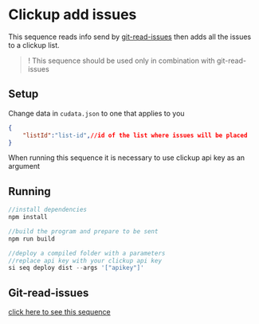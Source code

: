 # Clickup add issues

This sequence reads info send by [git-read-issues]() then adds all the issues to a clickup list.

> ! This sequence should be used only in combination with git-read-issues

## Setup

Change data in `cudata.json` to one that applies to you

```json
{
    "listId":"list-id",//id of the list where issues will be placed
}
```

When running this sequence it is necessary to use clickup api key as an argument

## Running

```js
//install dependencies
npm install

//build the program and prepare to be sent
npm run build

//deploy a compiled folder with a parameters
//replace api key with your clickup api key
si seq deploy dist --args '["apikey"]'
```

## Git-read-issues

[click here to see this sequence](https://github.com/scramjetorg/reference-apps/tree/main/js/git-read-issues)
